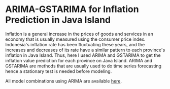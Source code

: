 # ARIMA-GSTARIMA for Inflation Prediction in Java Island
Inflation is a general increase in the prices of goods and services in an economy that is usually measured using the consumer price index. Indonesia's inflation rate has been fluctuating these years, and the increases and decreases of its rate have a similar pattern to each province's inflation in Java Island. Thus, here I used ARIMA and GSTARIMA to get the inflation value prediction for each province on Java Island. ARIMA and GSTARIMA are methods that are usually used to do time series forecasting hence a stationary test is needed before modeling.

All model combinations using ARIMA are available [here](https://docs.google.com/spreadsheets/d/1iS__VAdKHEhGUE1g9GiD43Q-Kk6FV8sD/edit?usp=sharing&ouid=104946118082374534733&rtpof=true&sd=true).
